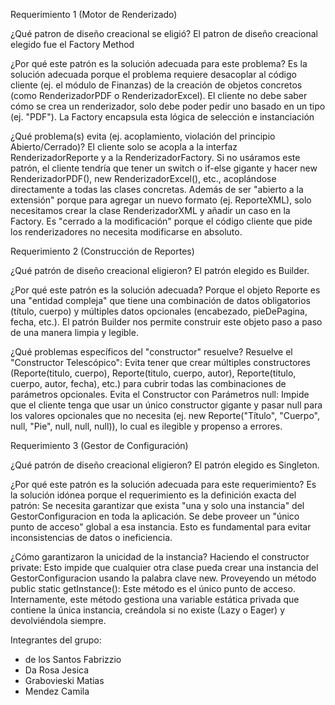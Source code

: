 Requerimiento 1 (Motor de Renderizado)

¿Qué patron de diseño creacional se eligió?
El patron de diseño creacional elegido fue el Factory Method

¿Por qué este patrón es la solución adecuada para este problema?
Es la solución adecuada porque el problema requiere desacoplar al código cliente (ej. el módulo de Finanzas) de la creación de objetos concretos (como RenderizadorPDF o RenderizadorExcel). El cliente no debe saber cómo se crea un renderizador, solo debe poder pedir uno basado en un tipo (ej. "PDF"). La Factory encapsula esta lógica de selección e instanciación

¿Qué problema(s) evita (ej. acoplamiento, violación del principio Abierto/Cerrado)?
El cliente solo se acopla a la interfaz RenderizadorReporte y a la RenderizadorFactory. Si no usáramos este patrón, el cliente tendría que tener un switch o if-else gigante y hacer new RenderizadorPDF(), new RenderizadorExcel(), etc., acoplándose directamente a todas las clases concretas.
Además de ser "abierto a la extensión" porque para agregar un nuevo formato (ej. ReporteXML), solo necesitamos crear la clase RenderizadorXML y añadir un caso en la Factory. Es "cerrado a la modificación" porque el código cliente que pide los renderizadores no necesita modificarse en absoluto.

Requerimiento 2 (Construcción de Reportes)

¿Qué patrón de diseño creacional eligieron? 
El patrón elegido es Builder.

¿Por qué este patrón es la solución adecuada? 
Porque el objeto Reporte es una "entidad compleja" que tiene una combinación de datos obligatorios (título, cuerpo) y múltiples datos opcionales (encabezado, pieDePagina, fecha, etc.). El patrón Builder nos permite construir este objeto paso a paso de una manera limpia y legible.

¿Qué problemas específicos del "constructor" resuelve? 
Resuelve el "Constructor Telescópico": Evita tener que crear múltiples constructores (Reporte(titulo, cuerpo), Reporte(titulo, cuerpo, autor), Reporte(titulo, cuerpo, autor, fecha), etc.) para cubrir todas las combinaciones de parámetros opcionales.
Evita el Constructor con Parámetros null: Impide que el cliente tenga que usar un único constructor gigante y pasar null para los valores opcionales que no necesita (ej. new Reporte("Título", "Cuerpo", null, "Pie", null, null, null)), lo cual es ilegible y propenso a errores.

Requerimiento 3 (Gestor de Configuración)

¿Qué patrón de diseño creacional eligieron? 
El patrón elegido es Singleton.

¿Por qué este patrón es la solución adecuada para este requerimiento? 
Es la solución idónea porque el requerimiento es la definición exacta del patrón:
Se necesita garantizar que exista "una y solo una instancia" del GestorConfiguracion en toda la aplicación.
Se debe proveer un "único punto de acceso" global a esa instancia.
Esto es fundamental para evitar inconsistencias de datos o ineficiencia.

¿Cómo garantizaron la unicidad de la instancia?
Haciendo el constructor private: Esto impide que cualquier otra clase pueda crear una instancia del GestorConfiguracion usando la palabra clave new.
Proveyendo un método public static getInstance(): Este método es el único punto de acceso. Internamente, este método gestiona una variable estática privada que contiene la única instancia, creándola si no existe (Lazy o Eager) y devolviéndola siempre.

Integrantes del grupo:

- de los Santos Fabrizzio
- Da Rosa Jesica 
- Grabovieski Matias
- Mendez Camila 